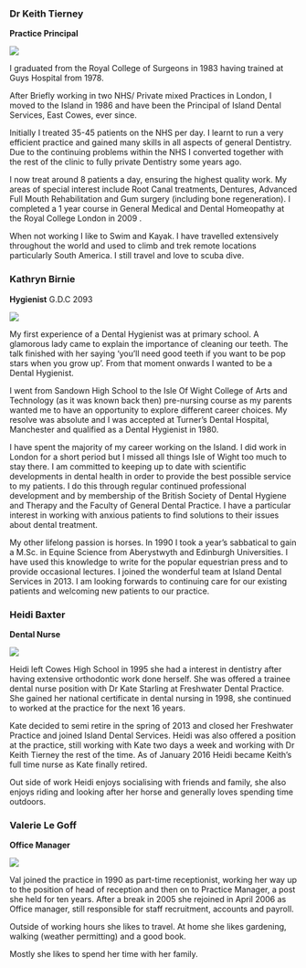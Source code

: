 ### Dr Keith Tierney  

**Practice Principal**  

<img src="{{ site.url }}/images/keith-tierney.jpg">  

I graduated from the Royal College of Surgeons in 1983 having trained at Guys Hospital from 1978.

After Briefly working in two NHS/ Private mixed Practices in London, I moved to the Island in 1986 and have been the Principal of Island Dental Services, East Cowes, ever since. 

Initially I treated 35-45 patients on the NHS per day. I learnt to run a very efficient practice and gained many skills in all aspects of general Dentistry. Due to the continuing problems within the NHS I converted together with the rest of the clinic to fully private Dentistry some years ago. 

I now treat around 8 patients a day, ensuring the highest quality work. 
My areas of special interest include Root Canal treatments, Dentures, Advanced Full Mouth Rehabilitation and Gum surgery (including bone regeneration).
I completed a 1 year course in General Medical and Dental Homeopathy at the Royal College London in 2009 .

When not working I like to Swim and Kayak. I have travelled extensively throughout the world and used to climb and trek remote locations particularly South America. I still travel and love to scuba dive.


### Kathryn Birnie  

**Hygienist**  G.D.C 2093

<img src="{{ site.url }}/images/kathryn-birnie.jpg">  

My first experience of a Dental Hygienist was at primary school.  A glamorous lady came to explain the importance of cleaning our teeth.  The talk finished with her saying ‘you’ll need good teeth if you want to be pop stars when you grow up’.  From that moment onwards I wanted to be a Dental Hygienist.  

I went from Sandown High School to the Isle Of Wight College of Arts and Technology (as it was known back then) pre-nursing course as my parents wanted me to have an opportunity to explore different career choices.  My resolve was absolute and I was accepted at Turner’s Dental Hospital, Manchester and qualified as a Dental Hygienist in 1980.  

I have spent the majority of my career working on the Island.  I did work in London for a short period but I missed all things Isle of Wight too much to stay there.  I am committed to keeping up to date with scientific developments in dental health in order to provide the best possible service to my patients.  I do this through regular continued professional development and by membership of the British Society of Dental Hygiene and Therapy and the Faculty of General Dental Practice.  I have a particular interest in working with anxious patients to find solutions to their issues about dental treatment.  

My other lifelong passion is horses.  In 1990 I took a year’s sabbatical to gain a M.Sc. in Equine Science from Aberystwyth and Edinburgh Universities.  I have used this knowledge to write for the popular equestrian press and to provide occasional lectures.
I joined the wonderful team at Island Dental Services in 2013.  I am looking forwards to continuing care for our existing patients and welcoming new patients to our practice.  

 
### Heidi Baxter  

**Dental Nurse** 

<img src="{{ site.url }}/images/heidi-baxter.jpg">  

Heidi left Cowes High School in 1995 she had a interest in dentistry after having extensive orthodontic work done herself. She was offered a trainee dental nurse position with Dr Kate Starling at Freshwater Dental Practice. She gained her national certificate in dental nursing in 1998, she continued to worked at the practice for the next 16 years. 

Kate decided to semi retire in the spring of 2013 and closed her Freshwater Practice and joined Island Dental Services. Heidi was also offered a position at the practice, still working with Kate two days a week and working with Dr Keith Tierney the rest of the time. As of January 2016 Heidi became Keith’s full time nurse as Kate finally retired.  

Out side of work Heidi enjoys socialising with friends and family, she also enjoys riding and looking after her horse and generally loves spending time outdoors. 


### Valerie Le Goff

**Office Manager**

<img src="{{ site.url }}/images/val-le-goff.jpg">  


Val joined the practice in 1990 as part-time receptionist, working her way up to the position of head of reception and then on to Practice Manager, a post she held for ten years.  After a break in 2005 she rejoined in April 2006 as Office manager, still responsible for staff recruitment, accounts and payroll.   

Outside of working hours she likes to travel. At  home she likes gardening, walking (weather permitting) and a good book.  
 

Mostly she likes to spend her time with her family.

 
